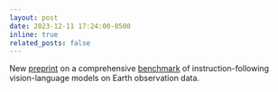 ```yaml
---
layout: post
date: 2023-12-11 17:24:00-0500
inline: true
related_posts: false
---
```


New [preprint](https://arxiv.org/abs/2401.17600) on a comprehensive [benchmark](https://vleo.danielz.ch/) of instruction-following vision-language models on Earth observation data.
